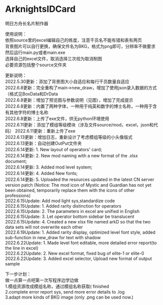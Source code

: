 # ArknightsIDCard
明日方舟长名片制作器

使用说明：  
依照source里的excel编辑自己的练度，注意干员名不能有错和表有两页  
背景图片可以自行更换，确保文件名为BKG，格式为png即可，分辨率不做要求  
然后运行main.py或者main.exe  
选择自己的excel文件，取消选择三次视为取消制图  
必要资源包括整个source文件夹
  
更新说明：  
2022.5.30更新：添加了背景图大小自适应和每行干员数量自适应  
2022.6.8更新：完全重构了main->new_draw，增加了使用json录入数据的方式（格式见BoxData和DrData  
2022.6.8更新：增加了预览图与参数说明（见图），增加了完成提示  
2022.6.8更新：内置了两种字体，一种用于纯英和数字的博士名称，一种用于含有其他字符的博士名称  
2022.6.8更新：上传了exe文件，供无python环境使用  
2022.6.11更新：添加了模组等级模块（涉及文件source/mod，excel，json和代码）
2022.6.11更新：重新上传了exe  
2022.6.13更新：增加日志，重新设计了考虑模组等级的小头像版式  
2022.6.13更新：自动创建OutPut文件夹  
2022.6.14更新: 1. New layout of operators' card;  
2022.6.14更新: 2. New mod naming with a new format of the .xlsx document;  
2022.6.14更新: 3. Added mod level system;  
2022.6.14更新: 4. Added New fonts;  
2022.6.14更新: 5. Uploaded the resources updated in the latest CN server version patch (Notice: The mod icon of Mystic and Guardian has not yet been obtained, temporarily replace them with the icons of other professions)  
2022.6.15Update: Add mod light sys,standardize code  
2022.6.15Update: 1. Added rarity distinction for operators  
2022.6.15Update: 2. The parameters in excel are unified in English  
2022.6.15Update: 3. Let operator bottom sidebar be translucent  
2022.6.15Update: 4. Created a new xlsx file named arkD so that the two data sets will not overwrite each other  
2022.6.19Update: 1. Added rarity display, optimized level font style, added sub-function in new_draw for text with shadow  
2022.6.22Update: 1. Made level font editable, more detailed error report(to the line in excel)  
2022.6.22Update: 2. New excel format, fixed bug of elite-1 or elite-0   
2022.6.22Update: 3. Added excel selector, Upload new format of output sample


下一步计划：  
做一点算一点吧第一次写程序边学边做  
1.模组资源改成模组名称，通过模组名称获取( finished  
2.complete error report sys, send more error details to .log  
3.adapt more kinds of BKG image (only .png can be used now.)


  
